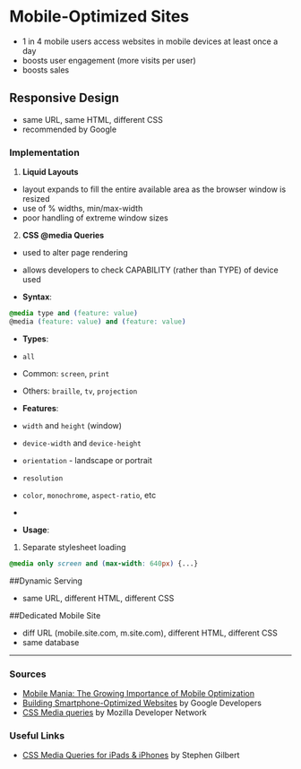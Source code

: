 # Mobile-Optimized Sites
  * 1 in 4 mobile users access websites in mobile devices at least once a day 
  * boosts user engagement (more visits per user)
  * boosts sales



## Responsive Design
  * same URL, same HTML, different CSS
  * recommended by Google

### Implementation

 1. **Liquid Layouts** 
  * layout expands to fill the entire available area as the browser window is resized
  * use of % widths, min/max-width
  * poor handling of extreme window sizes
  

 2. **CSS @media Queries**
  * used to alter page rendering
  * allows developers to check CAPABILITY (rather than TYPE) of device used
  
  * **Syntax**:
  ```css
  @media type and (feature: value)
  @media (feature: value) and (feature: value)
  ```

  * **Types**:
   * `all`
   * Common: `screen`, `print`
   * Others: `braille`, `tv`, `projection`
 

  * **Features**:
   * `width` and `height` (window)
   * `device-width` and `device-height`
   * `orientation` - landscape or portrait
   * `resolution`
   * `color`, `monochrome`, `aspect-ratio`, etc
   * 
   
  * **Usage**:
   1. Separate stylesheet loading




```css
@media only screen and (max-width: 640px) {...}
```


##Dynamic Serving
  * same URL, different HTML, different CSS



##Dedicated Mobile Site
  * diff URL (mobile.site.com, m.site.com), different HTML, different CSS
  * same database




---




### Sources
  * [Mobile Mania: The Growing Importance of Mobile Optimization](http://blog.kissmetrics.com/mobile-mania/)
  * [Building Smartphone-Optimized Websites](https://developers.google.com/webmasters/smartphone-sites/) by Google Developers
  * [CSS Media queries](https://developer.mozilla.org/en-US/docs/Web/Guide/CSS/Media_queries) by Mozilla Developer Network

### Useful Links
  * [CSS Media Queries for iPads & iPhones](http://stephen.io/mediaqueries/) by Stephen Gilbert
